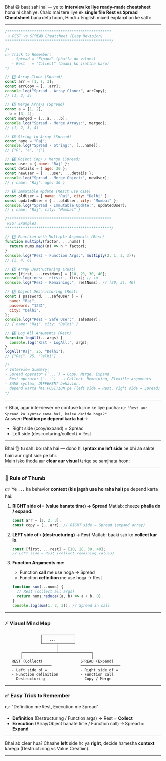 Bhai 😅 baat sahi hai — ye to **interview ke liye ready-made cheatsheet** hona hi chahiye. Chalo mai tere liye ek **single file Rest vs Spread Cheatsheet** bana deta hoon, Hindi + English mixed explanation ke sath:

---

```js
/***********************************************
 🔥 REST vs SPREAD Cheatsheet (Easy Revision)
************************************************/

/*
👉 Trick to Remember:
   - Spread = "Expand" (phaila do values)
   - Rest   = "Collect" (baaki ko ikattha karo)
*/

// 1️⃣ Array Clone (Spread)
const arr = [1, 2, 3];
const arrCopy = [...arr];
console.log("Spread - Array Clone:", arrCopy);
// [1, 2, 3]

// 2️⃣ Merge Arrays (Spread)
const a = [1, 2],
  b = [3, 4];
const merged = [...a, ...b];
console.log("Spread - Merge Arrays:", merged);
// [1, 2, 3, 4]

// 3️⃣ String to Array (Spread)
const name = "Raj";
console.log("Spread - String:", [...name]);
// ["R", "a", "j"]

// 4️⃣ Object Copy / Merge (Spread)
const user = { name: "Raj" };
const details = { age: 30 };
const newUser = { ...user, ...details };
console.log("Spread - Merge Object:", newUser);
// { name: "Raj", age: 30 }

// 5️⃣ Immutable Update (React use case)
const oldUser = { name: "Raj", city: "Delhi" };
const updatedUser = { ...oldUser, city: "Mumbai" };
console.log("Spread - Immutable Update:", updatedUser);
// { name: "Raj", city: "Mumbai" }

/***********************************************
 REST Examples
************************************************/

// 1️⃣ Function with Multiple Arguments (Rest)
function multiply(factor, ...nums) {
  return nums.map((n) => n * factor);
}
console.log("Rest - Function Args:", multiply(2, 1, 2, 3));
// [2, 4, 6]

// 2️⃣ Array Destructuring (Rest)
const [first, ...restNums] = [10, 20, 30, 40];
console.log("Rest - First:", first); // 10
console.log("Rest - Remaining:", restNums); // [20, 30, 40]

// 3️⃣ Object Destructuring (Rest)
const { password, ...safeUser } = {
  name: "Raj",
  password: "1234",
  city: "Delhi",
};
console.log("Rest - Safe User:", safeUser);
// { name: "Raj", city: "Delhi" }

// 4️⃣ Log All Arguments (Rest)
function logAll(...args) {
  console.log("Rest - LogAll:", args);
}
logAll("Raj", 25, "Delhi");
// ["Raj", 25, "Delhi"]

/*
⚡ Interview Summary:
- Spread operator (`...`) → Copy, Merge, Expand
- Rest operator (`...`)   → Collect, Remaining, Flexible arguments
- SAME syntax, DIFFERENT behavior, 
  depend karta hai POSITION pe (left side → Rest, right side → Spread)
*/
```

---

⚡ Bhai, agar interviewer ne confuse karne ke liye pucha:
👉 `"Rest aur Spread ka syntax same hai, kaise decide hoga?"`  
Answer: **Position pe depend karta hai** →

- Right side (copy/expand) = Spread
- Left side (destructuring/collect) = Rest

---

Bhai 👌 tu sahi bol raha hai — dono hi **syntax me left side** pe bhi aa sakte hain aur right side pe bhi.  
Main isko thoda aur **clear aur visual** tariqe se samjhata hoon:

---

### 🎯 Rule of Thumb

👉 Ye `...` ka behavior **context (kis jagah use ho raha hai)** pe depend karta hai:

1. **RIGHT side of `=` (value banate time) → Spread**
   Matlab: cheeze **phaila do / expand**.

   ```js
   const arr = [1, 2, 3];
   const copy = [...arr]; // RIGHT side → Spread (expand array)
   ```

2. **LEFT side of `=` (destructuring) → Rest**
   Matlab: baaki sab ko **collect kar lo**.

   ```js
   const [first, ...rest] = [10, 20, 30, 40];
   // LEFT side → Rest (collect remaining values)
   ```

3. **Function Arguments me:**

   - Function **call** me use hoga → Spread
   - Function **definition** me use hoga → Rest

   ```js
   function sum(...nums) {
     // Rest (collect all args)
     return nums.reduce((a, b) => a + b, 0);
   }
   console.log(sum(1, 2, 3)); // Spread in call
   ```

---

### ⚡ Visual Mind Map

```
                ┌──────────────┐
                │   ...        │
                └──────┬───────┘
                       │
       ┌───────────────┴───────────────┐
       │                               │
   REST (Collect)                 SPREAD (Expand)
   ──────────────────             ──────────────────
   - Left side of =               - Right side of =
   - Function definition          - Function call
   - Destructuring                - Copy / Merge
```

---

### ✅ Easy Trick to Remember

👉 "Definition me Rest, Execution me Spread"

- **Definition** (Destructuring / Function args) → Rest = **Collect**
- **Execution** (Array/Object banate time / Function call) → Spread = **Expand**

---

Bhai ab clear hua?
Chaahe **left** side ho ya **right**, decide hamesha **context** karega (Destructuring vs Value Creation).

---
